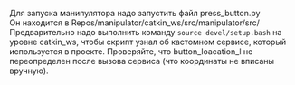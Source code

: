Для запуска манипулятора надо запустить файл press_button.py  
Он находится в Repos/manipulator/catkin_ws/src/manipulator/src/  
Предварительно надо выполнить команду `source devel/setup.bash` на уровне catkin_ws, чтобы скрипт узнал об кастомном сервисе, который используется в проекте.
Проверяйте, что button_loacation_l не переопределен после вызова сервиса (что координаты не вписаны вручную).
